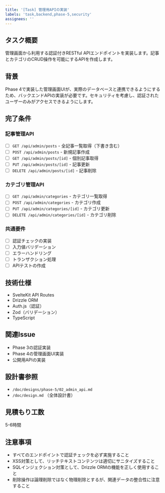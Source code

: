 ```yaml
---
title: '[Task] 管理用APIの実装'
labels: 'task,backend,phase-5,security'
assignees: ''
---
```


## タスク概要

管理画面から利用する認証付きRESTful APIエンドポイントを実装します。記事とカテゴリのCRUD操作を可能にするAPIを作成します。

## 背景

Phase 4で実装した管理画面UIが、実際のデータベースと連携できるようにするため、バックエンドAPIの実装が必要です。セキュリティを考慮し、認証されたユーザーのみがアクセスできるようにします。

## 完了条件

### 記事管理API
- [ ] `GET /api/admin/posts` - 全記事一覧取得（下書き含む）
- [ ] `POST /api/admin/posts` - 新規記事作成
- [ ] `GET /api/admin/posts/[id]` - 個別記事取得
- [ ] `PUT /api/admin/posts/[id]` - 記事更新
- [ ] `DELETE /api/admin/posts/[id]` - 記事削除

### カテゴリ管理API
- [ ] `GET /api/admin/categories` - カテゴリ一覧取得
- [ ] `POST /api/admin/categories` - カテゴリ作成
- [ ] `PUT /api/admin/categories/[id]` - カテゴリ更新
- [ ] `DELETE /api/admin/categories/[id]` - カテゴリ削除

### 共通要件
- [ ] 認証チェックの実装
- [ ] 入力値バリデーション
- [ ] エラーハンドリング
- [ ] トランザクション処理
- [ ] APIテストの作成

## 技術仕様

- SvelteKit API Routes
- Drizzle ORM
- Auth.js（認証）
- Zod（バリデーション）
- TypeScript

## 関連Issue

- Phase 3の認証実装
- Phase 4の管理画面UI実装
- 公開用APIの実装

## 設計書参照

- `/doc/designs/phase-5/02_admin_api.md`
- `/doc/design.md` （全体設計書）

## 見積もり工数

5-6時間

## 注意事項

- すべてのエンドポイントで認証チェックを必ず実施すること
- XSS対策として、リッチテキストコンテンツは適切にサニタイズすること
- SQLインジェクション対策として、Drizzle ORMの機能を正しく使用すること
- 削除操作は論理削除ではなく物理削除とするが、関連データの整合性に注意すること